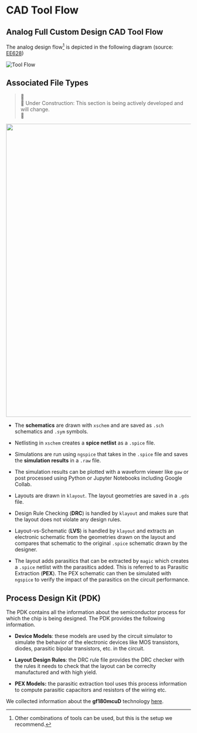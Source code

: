 # CAD Tool Flow


## Analog Full Custom Design CAD Tool Flow

The analog design flow[^1] is depicted in the following diagram (source: [EE628](https://github.com/bmurmann/EE628/))


![Tool Flow](https://raw.githubusercontent.com/bmurmann/EE628/main/3_Tools/img/flow.png)


## Associated File Types

> 🚧 <br>
> 🚧 Under Construction:</strong> This section is being actively developed and will change. <br>
> 🚧

<p align="center">
   <img src="./img/tool_flow_pk.png" width="800" />
</p>  

- The **schematics** are drawn with `xschem` and are saved as `.sch` schematics and `.sym` symbols. 

- Netlisting in `xschem` creates a **spice netlist** as a `.spice` file. 

- Simulations are run using `ngspice` that takes in the `.spice` file and saves the **simulation results** in a `.raw` file. 

- The simulation results can be plotted with a waveform viewer like `gaw` or post processed using Python or Jupyter Notebooks including Google Collab. 

- Layouts are drawn in `klayout`. The layout geometries are saved in a `.gds` file. 

- Design Rule Checking (**DRC**) is handled by `klayout` and makes sure that the layout does not violate any design rules.  

- Layout-vs-Schematic (**LVS**) is handled by `klayout` and extracts an electronic schematic from the geometries drawn on the layout and compares that schematic to the original `.spice` schematic drawn by the designer. 

- The layout adds parasitics that can be extracted by `magic` which creates a `.spice` netlist with the parasitics added. This is referred to as Parasitic Extraction (**PEX**). The PEX schematic can then be simulated with `ngspice` to verify the impact of the parasitics on the circuit performance. 

## Process Design Kit (PDK)

The PDK contains all the information about the semiconductor process for which the chip is being designed. The PDK provides the following information.

- **Device Models**: these models are used by the circuit simulator to simulate the behavior of the electronic devices like MOS transistors, diodes, parasitic bipolar transistors, etc. in the circuit. 

- **Layout Design Rules**: the DRC rule file provides the DRC checker with the rules it needs to check that the layout can be correclty manufactured and with high yield. 

- **PEX Models:** the parasitic extraction tool uses this process information to compute parasitic capacitors and resistors of the wiring etc. 

We collected information about the **gf180mcuD** technology [here](../gf180mcuD_technology_info/README.md). 


[^1]: Other combinations of tools can be used, but this is the setup we recommend. 

